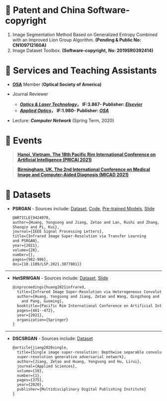 


# 📃 Patent and China Software-copyright
1. Image Segmentation Method Based on Generalized Entropy Combined with an Improved Lion Group Algorithm. **(Pending & Public No: CN109712160A)**
2. Image Dataset Toolbox. **(Software-copyright,** **No: 2019SR0392414)**

# 📍 Services and Teaching Assistants
- [**OSA**](https://www.optica.org/en-us/home/) Member (**Optical Society of America)**
- Journal Reviewer
    - ***[Optics & Laser Technology](https://www.journals.elsevier.com/optics-and-laser-technology)*，  IF:3.867- Publisher: *[Elsevier](https://www.elsevier.com/)***
    - ***[Applied Optics](https://www.osapublishing.org/ao/home.cfm)*，   IF:1.980- Publisher: *[OSA](https://www.optica.org/en-us/home/)***

- Lecture: ***Computer Network*** (Spring Term, 2020)

# 🛫  Events

> [**Hanoi, Vietnam, The 18th Pacific Rim International Conference on Artificial Intelligence (PRICAI 2021)**](https://www.pricai.org/2021/)                  

> [**Birmingham, UK, The 2nd International Conference on Medical Image and Computer-Aided Diagnosis (MICAD 2021)**](http://www.micad.org/#) 



# 🍞 Datasets

- **PSRGAN**  - Sources include: [Dataset](https://doi.org/10.6084/m9.figshare.13359632.v2), [Code](https://github.com/yongsongH/Infrared-Image_PSRGAN), [Pre-trained Models](https://figshare.com/articles/dataset/Pre-trained_models/16591973), [Slide](https://github.com/yongsongH/academic_poster/blob/main/PSRGAN_Presentations.pdf) 

    
    ```latex
    @ARTICLE{9424970, 
    author={Huang, Yongsong and Jiang, Zetao and Lan, Rushi and Zhang, 
    Shaoqin and Pi, Kui}, 
    journal={IEEE Signal Processing Letters}, 
    title={Infrared Image Super-Resolution via Transfer Learning 
    and PSRGAN}, 
    year={2021}, 
    volume={28}, 
    number={}, 
    pages={982-986}, 
    doi={10.1109/LSP.2021.3077801}}
    ```
    
  
 ---    
- **HetSRWGAN** - Sources include:  [Dataset](https://doi.org/10.6084/m9.figshare.9862184.v3), [Slide](https://github.com/yongsongH/academic_poster/blob/main/PRICAI_Oral_1110.pdf )
    
    ```latex
    @inproceedings{huang2021infrared,
      title={Infrared Image Super-Resolution via Heterogeneous Convolutional WGAN},
      author={Huang, Yongsong and Jiang, Zetao and Wang, Qingzhong and Jiang, Qi 
    	and Pang, Guoming},
      booktitle={Pacific Rim International Conference on Artificial Intelligence},
      pages={461--472},
      year={2021},
      organization={Springer}
    }
    ```
    
   
 ---   
- **DSCSRGAN** - Sources include: [Dataset](https://doi.org/10.6084/m9.figshare.9785438.v2) 
    
    ```latex
    @article{jiang2020single,
      title={Single image super-resolution: Depthwise separable convolution 
      super-resolution generative adversarial network},
      author={Jiang, Zetao and Huang, Yongsong and Hu, Lirui},
      journal={Applied Sciences},
      volume={10},
      number={1},
      pages={375},
      year={2020},
      publisher={Multidisciplinary Digital Publishing Institute}
    }
    ```
    
   
    

